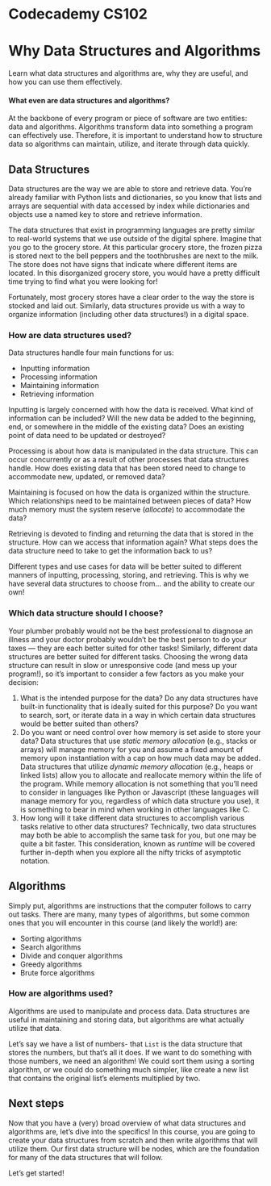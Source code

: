 # Codecademy CS102

# Why Data Structures and Algorithms

Learn what data structures and algorithms are, why they are useful, and how you can use them effectively.

#### What even are data structures and algorithms?

At the backbone of every program or piece of software are two entities: data and algorithms. Algorithms transform data into something a program can effectively use. Therefore, it is important to understand how to structure data so algorithms can maintain, utilize, and iterate through data quickly.

## Data Structures

Data structures are the way we are able to store and retrieve data. You’re already familiar with Python lists and dictionaries, so you know that lists and arrays are sequential with data accessed by index while dictionaries and objects use a named key to store and retrieve information.

The data structures that exist in programming languages are pretty similar to real-world systems that we use outside of the digital sphere. Imagine that you go to the grocery store. At this particular grocery store, the frozen pizza is stored next to the bell peppers and the toothbrushes are next to the milk. The store does not have signs that indicate where different items are located. In this disorganized grocery store, you would have a pretty difficult time trying to find what you were looking for!

Fortunately, most grocery stores have a clear order to the way the store is stocked and laid out. Similarly, data structures provide us with a way to organize information (including other data structures!) in a digital space.

### How are data structures used?

Data structures handle four main functions for us:

- Inputting information
- Processing information
- Maintaining information
- Retrieving information

Inputting is largely concerned with how the data is received. What kind of information can be included? Will the new data be added to the beginning, end, or somewhere in the middle of the existing data? Does an existing point of data need to be updated or destroyed?

Processing is about how data is manipulated in the data structure. This can occur concurrently or as a result of other processes that data structures handle. How does existing data that has been stored need to change to accommodate new, updated, or removed data?

Maintaining is focused on how the data is organized within the structure. Which relationships need to be maintained between pieces of data? How much memory must the system reserve (*allocate*) to accommodate the data?

Retrieving is devoted to finding and returning the data that is stored in the structure. How can we access that information again? What steps does the data structure need to take to get the information back to us?

Different types and use cases for data will be better suited to different manners of inputting, processing, storing, and retrieving. This is why we have several data structures to choose from… and the ability to create our own!

### Which data structure should I choose?

Your plumber probably would not be the best professional to diagnose an illness and your doctor probably wouldn’t be the best person to do your taxes — they are each better suited for other tasks! Similarly, different data structures are better suited for different tasks. Choosing the wrong data structure can result in slow or unresponsive code (and mess up your program!), so it’s important to consider a few factors as you make your decision:

1. What is the intended purpose for the data? Do any data structures have built-in functionality that is ideally suited for this purpose? Do you want to search, sort, or iterate data in a way in which certain data structures would be better suited than others?
2. Do you want or need control over how memory is set aside to store your data? Data structures that use *static memory allocation* (e.g., stacks or arrays) will manage memory for you and assume a fixed amount of memory upon instantiation with a cap on how much data may be added. Data structures that utilize *dynamic memory allocation* (e.g., heaps or linked lists) allow you to allocate and reallocate memory within the life of the program. While memory allocation is not something that you’ll need to consider in languages like Python or Javascript (these languages will manage memory for you, regardless of which data structure you use), it is something to bear in mind when working in other languages like C.
3. How long will it take different data structures to accomplish various tasks relative to other data structures? Technically, two data structures may both be able to accomplish the same task for you, but one may be quite a bit faster. This consideration, known as *runtime* will be covered further in-depth when you explore all the nifty tricks of asymptotic notation.

## Algorithms

Simply put, algorithms are instructions that the computer follows to carry out tasks. There are many, many types of algorithms, but some common ones that you will encounter in this course (and likely the world!) are:

- Sorting algorithms
- Search algorithms
- Divide and conquer algorithms
- Greedy algorithms
- Brute force algorithms

### How are algorithms used?

Algorithms are used to manipulate and process data. Data structures are useful in maintaining and storing data, but algorithms are what actually utilize that data.

Let’s say we have a list of numbers- that `List` is the data structure that stores the numbers, but that’s all it does. If we want to do something with those numbers, we need an algorithm! We could sort them using a sorting algorithm, or we could do something much simpler, like create a new list that contains the original list’s elements multiplied by two.

## Next steps

Now that you have a (very) broad overview of what data structures and algorithms are, let’s dive into the specifics! In this course, you are going to create your data structures from scratch and then write algorithms that will utilize them. Our first data structure will be nodes, which are the foundation for many of the data structures that will follow.

Let’s get started!
